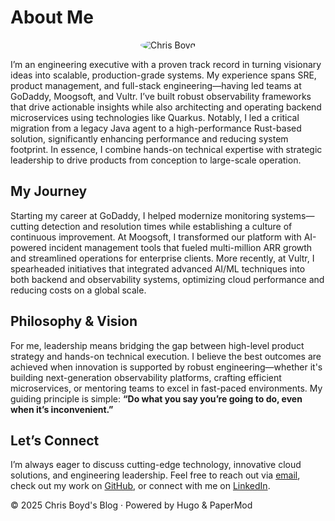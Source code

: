 # About Me

<div style="text-align: center;">
  <img src="/images/photo-037.jpg" alt="Chris Boyd" style="max-width: 200px; border-radius: 50%;">
</div>

I’m an engineering executive with a proven track record in turning visionary ideas into scalable, production-grade systems. My experience spans SRE, product management, and full-stack engineering—having led teams at GoDaddy, Moogsoft, and Vultr. I’ve built robust observability frameworks that drive actionable insights while also architecting and operating backend microservices using technologies like Quarkus. Notably, I led a critical migration from a legacy Java agent to a high-performance Rust-based solution, significantly enhancing performance and reducing system footprint. In essence, I combine hands-on technical expertise with strategic leadership to drive products from conception to large-scale operation.

## My Journey

Starting my career at GoDaddy, I helped modernize monitoring systems—cutting detection and resolution times while establishing a culture of continuous improvement. At Moogsoft, I transformed our platform with AI-powered incident management tools that fueled multi-million ARR growth and streamlined operations for enterprise clients. More recently, at Vultr, I spearheaded initiatives that integrated advanced AI/ML techniques into both backend and observability systems, optimizing cloud performance and reducing costs on a global scale.

## Philosophy & Vision

For me, leadership means bridging the gap between high-level product strategy and hands-on technical execution. I believe the best outcomes are achieved when innovation is supported by robust engineering—whether it's building next-generation observability platforms, crafting efficient microservices, or mentoring teams to excel in fast-paced environments. My guiding principle is simple: **“Do what you say you’re going to do, even when it’s inconvenient.”**

## Let’s Connect

I’m always eager to discuss cutting-edge technology, innovative cloud solutions, and engineering leadership. Feel free to reach out via [email](mailto:chrisboyd@gmail.com), check out my work on [GitHub](https://github.com/kojikeneda), or connect with me on [LinkedIn](https://www.linkedin.com/in/chris-boyd-365b2220/).

© 2025 Chris Boyd's Blog · Powered by Hugo & PaperMod